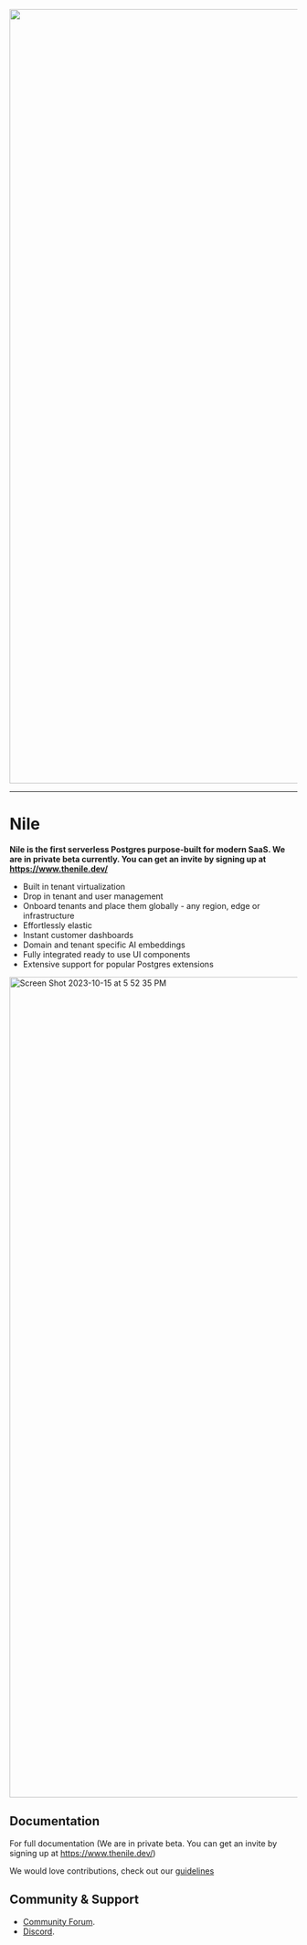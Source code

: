 <p align="center">
<img width="1356" alt="Screen Shot 2023-06-21 at 7 35 32 PM" src="https://github.com/niledatabase/niledatabase/assets/2977624/5273f334-f7ee-4b11-87da-5835897a3639">
</p>

---

# Nile

**Nile is the first serverless Postgres purpose-built for modern SaaS. We are in private beta currently. You can get an invite by signing up at https://www.thenile.dev/**

- Built in tenant virtualization
- Drop in tenant and user management
- Onboard tenants and place them globally - any region, edge or infrastructure
- Effortlessly elastic
- Instant customer dashboards
- Domain and tenant specific AI embeddings
- Fully integrated ready to use UI components
- Extensive support for popular Postgres extensions

<img width="1437" alt="Screen Shot 2023-10-15 at 5 52 35 PM" src="https://github.com/niledatabase/niledatabase/assets/2977624/be1c2140-ef66-48ca-9df9-b74c0033877e">

## Documentation

For full documentation (We are in private beta. You can get an invite by signing up at https://www.thenile.dev/)

We would love contributions, check out our [guidelines](./DEVELOPERS.md)

## Community & Support

- [Community Forum](https://github.com/orgs/niledatabase/discussions).
- [Discord](https://discord.gg/s7hcR9Hxj3).
